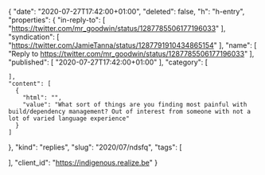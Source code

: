 {
  "date": "2020-07-27T17:42:00+01:00",
  "deleted": false,
  "h": "h-entry",
  "properties": {
    "in-reply-to": [
      "https://twitter.com/mr_goodwin/status/1287785506177196033"
    ],
    "syndication": [
      "https://twitter.com/JamieTanna/status/1287791910434865154"
    ],
    "name": [
      "Reply to https://twitter.com/mr_goodwin/status/1287785506177196033"
    ],
    "published": [
      "2020-07-27T17:42:00+01:00"
    ],
    "category": [

    ],
    "content": [
      {
        "html": "",
        "value": "What sort of things are you finding most painful with build/dependency management? Out of interest from someone with not a lot of varied language experience"
      }
    ]
  },
  "kind": "replies",
  "slug": "2020/07/ndsfq",
  "tags": [

  ],
  "client_id": "https://indigenous.realize.be"
}
